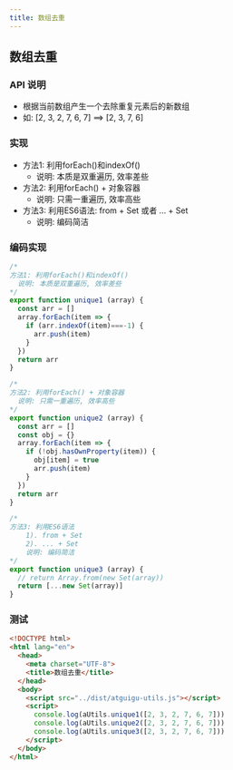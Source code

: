 ```yaml
---
title: 数组去重
---
```


## 数组去重

### API 说明

- 根据当前数组产生一个去除重复元素后的新数组
- 如: [2, 3, 2, 7, 6, 7] ==> [2, 3, 7, 6]

### 实现

- 方法1: 利用forEach()和indexOf()
  - 说明: 本质是双重遍历, 效率差些
- 方法2: 利用forEach() + 对象容器
  - 说明: 只需一重遍历, 效率高些
- 方法3: 利用ES6语法: from + Set 或者 ... + Set
  - 说明: 编码简洁

### 编码实现

```js
/*
方法1: 利用forEach()和indexOf()
  说明: 本质是双重遍历, 效率差些
*/
export function unique1 (array) {
  const arr = []
  array.forEach(item => {
    if (arr.indexOf(item)===-1) {
      arr.push(item)
    }
  })
  return arr
}

/*
方法2: 利用forEach() + 对象容器
  说明: 只需一重遍历, 效率高些
*/
export function unique2 (array) {
  const arr = []
  const obj = {}
  array.forEach(item => {
    if (!obj.hasOwnProperty(item)) {
      obj[item] = true
      arr.push(item)
    }
  })
  return arr
}

/*
方法3: 利用ES6语法
    1). from + Set
    2). ... + Set
    说明: 编码简洁
*/
export function unique3 (array) {
  // return Array.from(new Set(array))
  return [...new Set(array)]
}
```

### 测试

```html
<!DOCTYPE html>
<html lang="en">
  <head>
    <meta charset="UTF-8">
    <title>数组去重</title>
  </head>
  <body>
    <script src="../dist/atguigu-utils.js"></script>
    <script>
      console.log(aUtils.unique1([2, 3, 2, 7, 6, 7]))
      console.log(aUtils.unique2([2, 3, 2, 7, 6, 7]))
      console.log(aUtils.unique3([2, 3, 2, 7, 6, 7]))
    </script>
  </body>
</html>
```